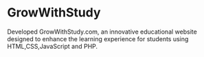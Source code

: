 # GrowWithStudy
Developed GrowWithStudy.com, an innovative educational website designed to enhance the learning experience for students using HTML,CSS,JavaScript and PHP.
